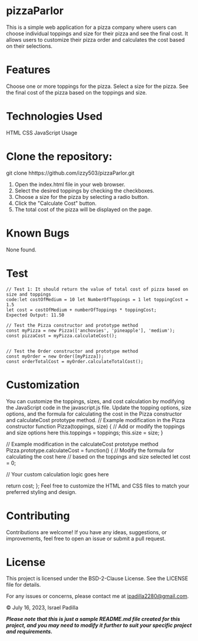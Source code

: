 # pizzaParlor

This is a simple web application for a pizza company where users can choose individual toppings and size for their pizza and see the final cost. It allows users to customize their pizza order and calculates the cost based on their selections.

# Features

Choose one or more toppings for the pizza.
Select a size for the pizza.
See the final cost of the pizza based on the toppings and size.

# Technologies Used

HTML
CSS
JavaScript
Usage

# Clone the repository:

git clone hhttps://github.com/izzy503/pizzaParlor.git

1. Open the index.html file in your web browser.
2. Select the desired toppings by checking the checkboxes.
3. Choose a size for the pizza by selecting a radio button.
4. Click the "Calculate Cost" button.
5. The total cost of the pizza will be displayed on the page.

# Known Bugs

None found.

# Test
    // Test 1: It should return the value of total cost of pizza based on size and toppings
    code:let costOfMedium = 10 let NumberOfToppings = 1 let toppingCost = 1.5 
    let cost = costOfMedium + numberOfToppings * toppingCost;
    Expected Output: 11.50
    
    // Test the Pizza constructor and prototype method
    const myPizza = new Pizza(['anchovies', 'pineapple'], 'medium');
    const pizzaCost = myPizza.calculateCost();


    // Test the Order constructor and prototype method
    const myOrder = new Order([myPizza]);
    const orderTotalCost = myOrder.calculateTotalCost();

# Customization

You can customize the toppings, sizes, and cost calculation by modifying the JavaScript code in the javascript.js file. Update the topping options, size options, and the formula for calculating the cost in the Pizza constructor and calculateCost prototype method.
// Example modification in the Pizza constructor
function Pizza(toppings, size) {
  // Add or modify the toppings and size options here
  this.toppings = toppings;
  this.size = size;
}

// Example modification in the calculateCost prototype method
Pizza.prototype.calculateCost = function() {
  // Modify the formula for calculating the cost here
  // based on the toppings and size selected
  let cost = 0;

  // Your custom calculation logic goes here

  return cost;
};
Feel free to customize the HTML and CSS files to match your preferred styling and design.

# Contributing

Contributions are welcome! If you have any ideas, suggestions, or improvements, feel free to open an issue or submit a pull request.

# License

This project is licensed under the BSD-2-Clause License. See the LICENSE file for details.

For any issues or concerns, please contact me at ipadilla2280@gmail.com.

© July 16, 2023, Israel Padilla

***Please note that this is just a sample README.md file created for this project, and you may need to modify it further to suit your specific project and requirements.***
